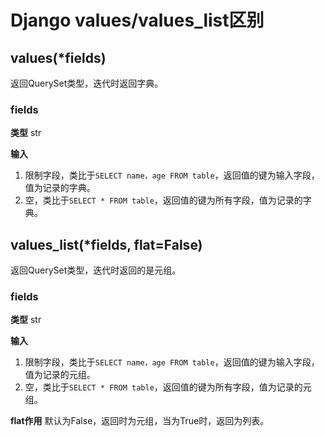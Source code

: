 ﻿# Django values/values_list区别
## values(*fields)
返回QuerySet类型，迭代时返回字典。

### fields
**类型**
str

**输入**
1. 限制字段，类比于`SELECT name，age FROM table`，返回值的键为输入字段，值为记录的字典。
2. 空，类比于`SELECT * FROM table`，返回值的键为所有字段，值为记录的字典。

## values_list(*fields, flat=False)
返回QuerySet类型，迭代时返回的是元组。

### fields
**类型**
str

**输入**
1. 限制字段，类比于`SELECT name，age FROM table`，返回值的键为输入字段，值为记录的元组。
2. 空，类比于`SELECT * FROM table`，返回值的键为所有字段，值为记录的元组。

**flat作用**
默认为False，返回时为元组，当为True时，返回为列表。
